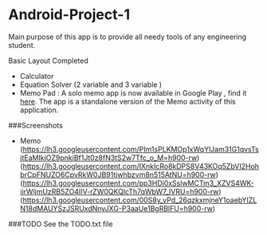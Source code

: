 # Android-Project-1


Main purpose of this app is to provide all needy tools of any engineering student. 

Basic Layout Completed 
- Calculator 
- Equation Solver (2 variable and 3 variable )
- Memo Pad :
	A solo memo app is now available in Google Play , find it [here](https://play.google.com/store/apps/details?id=com.prizm.easymemo). 
	The app is a standalone version of the Memo activity of this application.
	
###Screenshots 
- Memo
(https://lh3.googleusercontent.com/PIm1sPLKMOp1xWqYlJam31G1qvsTsjtEaMIkjOZ9pnkiBf1Jt0z8fN3tS2w7Tfc_o_M=h900-rw)
(https://lh3.googleusercontent.com/IXnkIcRo8kDPS8V43KOq5ZbVI2HohbrCpFNUZO6CpvRkW0JB91tjwhbzvm8n515AtNU=h900-rw)
(https://lh3.googleusercontent.com/pp3HDi0xSslwMCTm3_XZVS4WK-iirWljmUzRB5ZO4IIV-rZW0QKQlcTh7qWbW7_IVRU=h900-rw)
(https://lh3.googleusercontent.com/00S8y_yPd_26qzkxmjneY1oaebYIZLN18dMAUYSzJSRUxdNnyJXG-P3aaUe1BgRBlFU=h900-rw)


###TODO 
See the TODO.txt file 